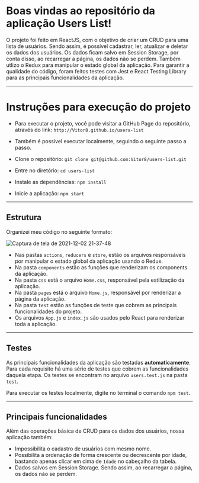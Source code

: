 # Boas vindas ao repositório da aplicação Users List!

O projeto foi feito em ReactJS, com o objetivo de criar um CRUD para uma lista de usuários. Sendo assim, é possível cadastrar, ler, atualizar e deletar os dados dos usuários. Os dados ficam salvo em Session Storage, por conta disso, ao recarregar a página, os dados não se perdem. Também utlizo o Redux para manipular o estado global da aplicação. Para garantir a qualidade do código, foram feitos testes com Jest e React Testing Library para as principais funcionalidades da aplicação.

---

# Instruções para execução do projeto

- Para executar o projeto, você pode visitar a GitHub Page do repositório, através do link: `http://Vitor8.github.io/users-list`

- Também é possível executar localmente, seguindo o seguinte passo a passo.

- Clone o repositório: `git clone git@github.com:Vitor8/users-list.git`
- Entre no diretório: `cd users-list`
- Instale as dependências: `npm install`
- Inicie a aplicação: `npm start`

---

## Estrutura

Organizei meu código no seguinte formato:

![Captura de tela de 2021-12-02 21-37-48](https://user-images.githubusercontent.com/24492328/144524945-fac451bb-4eec-4981-ab0d-1d19a34c05ab.png)

- Nas pastas `actions`, `reducers` e `store`, estão os arquivos responsáveis por manipular o estado global da aplicação usando o Redux.
- Na pasta `components` estão as funções que renderizam os components da aplicação.
- Na pasta `css` está o arquivo `Home.css`, responsável pela estilização da aplicação.
- Na pasta `pages` está o arquivo `Home.js`, responsável por renderizar a página da aplicação.
- Na pasta `test` estão as funções de teste que cobrem as principais funcionalidades do projeto.
- Os arquivos `App.js` e `index.js` são usados pelo React para renderizar toda a aplicação.

---

## Testes

As principais funcionalidades da aplicação são testadas **automaticamente**. Para cada requisito há uma série de testes que cobrem as funcionalidades daquela etapa. Os testes se encontram no arquivo `users.test.js` na pasta `test`.

Para executar os testes localmente, digite no terminal o comando `npm test`.

---

## Principais funcionalidades

Além das operações básica de CRUD para os dados dos usuários, nossa aplicação também:

- Impossibilita o cadastro de usuários com mesmo nome.
- Possibilita a ordenação de forma crescente ou decrescente por idade, bastando apenas clicar em cima de `Idade` no cabeçalho da tabela.
- Dados salvos em Session Storage. Sendo assim, ao recarregar a página, os dados não se perdem.
